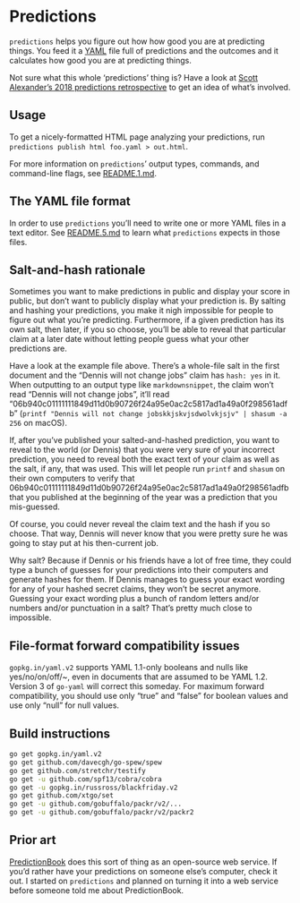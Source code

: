 # Predictions

`predictions` helps you figure out how how good you are at predicting things. You feed it a [YAML][] file full of predictions and the outcomes and it calculates how good you are at predicting things.

Not sure what this whole ‘predictions’ thing is? Have a look at [Scott Alexander’s 2018 predictions retrospective][ssc2018] to get an idea of what’s involved.

[yaml]: https://en.wikipedia.org/wiki/YAML "YAML Ain’t Markup Language"
[ssc2018]: https://slatestarcodex.com/2019/01/22/2018-predictions-calibration-results/

## Usage

To get a nicely-formatted HTML page analyzing your predictions, run `predictions publish html foo.yaml > out.html`.

For more information on `predictions`’ output types, commands, and command-line flags, see [README.1.md][r1].

[r1]: ./doc/README.1.md

## The YAML file format

In order to use `predictions` you’ll need to write one or more YAML files in a text editor. See [README.5.md][r5] to learn what `predictions` expects in those files.

[r5]: ./doc/README.5.md

## Salt-and-hash rationale

Sometimes you want to make predictions in public and display your score in public, but don’t want to publicly display what your prediction is. By salting and hashing your predictions, you make it nigh impossible for people to figure out what you’re predicting. Furthermore, if a given prediction has its own salt, then later, if you so choose, you’ll be able to reveal that particular claim at a later date without letting people guess what your other predictions are.

Have a look at the example file above. There’s a whole-file salt in the first document and the “Dennis will not change jobs” claim has `hash: yes` in it. When outputting to an output type like `markdownsnippet`, the claim won’t read “Dennis will not change jobs”, it’ll read “06b940c01111111849d11d0b90726f24a95e0ac2c5817ad1a49a0f298561adfb” (`printf "Dennis will not change jobskkjskvjsdwolvkjsjv" | shasum -a 256` on macOS).

If, after you’ve published your salted-and-hashed prediction, you want to reveal to the world (or Dennis) that you were very sure of your incorrect prediction, you need to reveal both the exact text of your claim as well as the salt, if any, that was used. This will let people run `printf` and `shasum` on their own computers to verify that 06b940c01111111849d11d0b90726f24a95e0ac2c5817ad1a49a0f298561adfb that you published at the beginning of the year was a prediction that you mis-guessed.

Of course, you could never reveal the claim text and the hash if you so choose. That way, Dennis will never know that you were pretty sure he was going to stay put at his then-current job.

Why salt? Because if Dennis or his friends have a lot of free time, they could type a bunch of guesses for your predictions into their computers and generate hashes for them. If Dennis manages to guess your exact wording for any of your hashed secret claims, they won’t be secret anymore. Guessing your exact wording plus a bunch of random letters and/or numbers and/or punctuation in a salt? That’s pretty much close to impossible.

## File-format forward compatibility issues

`gopkg.in/yaml.v2` supports YAML 1.1-only booleans and nulls like yes/no/on/off/~, even in documents that are assumed to be YAML 1.2. Version 3 of `go-yaml` will correct this someday. For maximum forward compatibility, you should use only “true” and “false” for boolean values and use only “null” for null values.

## Build instructions

```sh
go get gopkg.in/yaml.v2
go get github.com/davecgh/go-spew/spew
go get github.com/stretchr/testify
go get -u github.com/spf13/cobra/cobra
go get -u gopkg.in/russross/blackfriday.v2
go get github.com/xtgo/set
go get -u github.com/gobuffalo/packr/v2/...
go get -u github.com/gobuffalo/packr/v2/packr2
```

## Prior art

[PredictionBook][] does this sort of thing as an open-source web service. If you’d rather have your predictions on someone else’s computer, check it out. I started on `predictions` and planned on turning it into a web service before someone told me about PredictionBook.

[predictionbook]: https://predictionbook.com/
